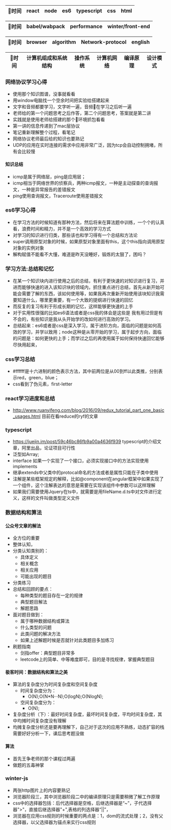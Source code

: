 |时间|react|node|es6|typescript|css|html|
| :--:| :-- | :--:|  :-- | :--:|  :-- | :--:| 


|时间|babel/wabpack|performance|winter/front-end|
| :--:| :-----------: | :-----------: | :-----------:  |


|时间| browser | algorithm | Network-protocol | english |
| :--:| :-----: | :-------: | :--------------: | :-----: |  


|时间| 计算机组成和系统结构 | 操作系统 | 计算机网络 | 编译原理 |设计模式|
| :--:| :-----: | :-------: | :--------------: | :-----: |  :-----: |  


### 网络协议学习心得
- 使用那个知识图谱，没事就看看
- 用window电脑找一个空余时间把实验给搭建起来
- 文字和音频都要学习，文字听一遍，音频在学习之后听一遍
- 老师给的第一个问题思考之后作答，第二个问题思考，答案就是第二讲
- 实践就是使用老师给搭建的那个环境抓包看看
- 第一讲的信息传递到了mac层协议
- 笔记重新理解整个过程，看笔记
- 网络协议老师最后给的知识也要熟记
- UDP的应用在实时连接的需求中应用非常广泛，因为tcp会自动控制拥堵，所有会比较慢
#### 知识总结
- icmp是属于网络层，ping是应用层；
- icmp相当于网络世界的侦察兵，两种icmp报文，一种是主动探查的查询报文，一种是异常报告的差错报文
- ping使用查询报文，Traceroute使用差错报文

### es6学习心得
- 在学习方法的时候知道有那种方法，然后将来在算法题中训练，一个个的认真看，浪费时间和精力，并不是一个高效的学习方式
- 对学习的知识进行归类，那些该也和学习得有一个总结和方法论
- super调用原型对象的时候，如果原型对象里面有this，这个this指向调用原型对象的实例对象
- 解构赋值不能看不大懂，难道是昨天没睡好，锻炼的太狠了，困吗？

### 学习方法:总结和记忆
- 在某一个知识块内进行使用之后的总结，有利于更快速的对知识进行复习，并进而能够快速的进入该知识块的领域内，抓住重点进行总结，首先从新开始可能会需要了解的东西，该如何使用等，如果我再次重新开始使用该块知识我需要知道什么，哪里更重要，有一个大致的提纲进行快速的回忆
- 而反复的复习有利于形成长期的记忆，这样能够更快速的上手
- 对于实用性很强的比如es6语法或者是css我的体会是这些是 我有用过但是有不会的，有些知识是我从头开始学的改如何进行高效的学习。
- 总结起来：es6或者是css是深入学习，属于进阶方向，面临的问题是如何高效的学习，并学以致用；node这种是从零开始的学习，属于起步方向，面临的问题是：如何更快的上手；而学过之后的再使用属于如何保持快速回忆能够尽快用起来，
### css学习总结
- #ffffff是十六进制的颜色表示方法，其中前两位是从00到ff以此类推，分别表示red，green，blue；
- css看到了伪元素，first-letter

### react学习进度和总结
- http://www.ruanyifeng.com/blog/2016/09/redux_tutorial_part_one_basic_usages.html   目前在看reduce的ryf的文章

### typescript 
- https://juejin.im/post/59c46bc86fb9a00a4636f939 typescript的介绍文章，阿里出品，论证项目可行性
- 泛型如Array<string>;
- interface 如果一个实现了一个接口，必须实现接口中的方法实现使用implements
- 继承extends中父类中的protocal命名的方法或者是属性只能在子类中使用
- 注解是某些框架规定的解释，比如@component在angular框架中如果实现了一个组件，这个注解表达的意思是需要在实现该组件中参数可以这样理解
- 如果我们需要使用Jquery在ts中，就需要是用fileName.d.ts中对文件进行定义，这样的文件叫做类型定义文件


###  数据结构和算法
#### 公众号文章的解法
- 全方位的重要
- 整体认知，
- 分类认知类别的：
  + 具体定义
  + 相关概念
  + 相关应用
  + 可能出现的题目
- 分类练习
- 总结和回顾的要点：
  + 每种类型的题目存在一定的规律
  + 典型题目解法
  + 解题思路
- 面对题目做到：
  + 属于哪种数据结构或算法
  + 什么类型的问题
  + 此类问题的解决方法
  + 如果上述解题时候是否就针对此类题目多加练习
- 刷题指南
  + 剑指offer：典型题目非常多
  + leetcode上的简单、中等难度即可，目的是寻找规律，掌握典型题目 
#### 极客时间：数据结构和算法之美
- 算法的复杂度分为时间复杂度和空间复杂度
  + 时间复杂度分为：
    * O(N);O(N*N···N);O(logN);O(NlogN);
  + 空间复杂度分为：
    * O(N);
- 复杂度分析（下）：最好时间复杂度，最坏时间复杂度，平均时间复杂度，其中均摊时间复杂度没有理解
- 均摊复杂度分析还是要再理解下，自己对于这次的应用不熟练，动态扩容的栈需要好好分析一下，课后思考题没做

#### 算法
- 首先王争老师的那个课程过两遍
- 做题的五毒神掌
  
### winter-js
- 两张http图片上的内容要熟记
- 浏览器阶段三，其中浏览器阶段二中的编译原理只是需要稍微了解工作原理
- css中的选择器包括：后代选择器是空格，后继选择器是“~”，子代选择器">"，直接后继选择器"+",表格的列选择器“||”，
- 浏览器在应用css规则的时候重要的两点是：1，dom的流式处理；2，没有父选择器，以父选择器为锚点来实行css规则